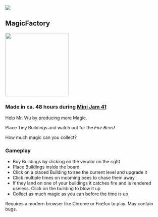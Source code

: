 ![](https://i.ibb.co/09Z2yg0/Screenshot-9.png)
## MagicFactory
<a href="https://tgrassl.itch.io/magicfactory">
  <img src="https://i.ibb.co/FgWw7vt/badge-color.png" width="200px">
</a>


### Made in ca. 48 hours during [Mini Jam 41](https://itch.io/jam/mini-jam-41-magic)

Help Mr. Wu by producing more Magic.

Place Tiny Buildings and watch out for the *Fire Bees!*

How much magic can you collect?

### Gameplay

- Buy Buildings by clicking on the vendor on the right
- Place Buildings inside the board
- Click on a placed Building to see the current level and upgrade it
- Click multiple times on incoming bees to chase them away
- If they land on one of your buildings it catches fire and is rendered useless. Click on the building to blow it up
- Collect as much magic as you can before the time is up

Requires a modern browser like Chrome or Firefox to play.
May contain bugs.
